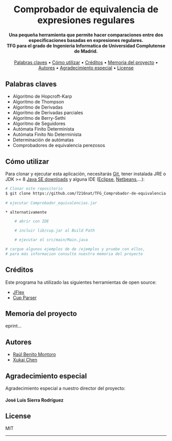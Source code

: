 <h1 align="center">
  Comprobador de equivalencia de expresiones regulares
  <br>
</h1>

<h4 align="center">Una pequeña herramienta que permite hacer comparaciones entre dos especificaciones basadas en expresiones regulares. <br> TFG para el grado de Ingenieria Informatica de Universidad Complutense de Madrid.</h4>

<p align="center">
  <a href="#palabras-claves">Palabras claves</a> •
  <a href="#cómo-utilizar">Cómo utilizar</a> •
  <a href="#créditos">Créditos</a> •
  <a href="#memoria-del-proyecto">Memoria del proyecto</a> •
  <a href="#autores">Autores</a> •
  <a href="#agradecimiento-especial">Agradecimiento especial</a> •
  <a href="#license">License</a>
</p>

## Palabras claves

* Algoritmo de Hopcroft-Karp
* Algoritmo de Thompson
* Algoritmo de Derivadas
* Algoritmo de Derivadas parciales
* Algoritmo de Berry-Sethi
* Algoritmo de Seguidores
* Autómata Finito Determinista
* Autómata Finito No Determinista
* Determinación de autómatas
* Comprobadores de equivalencia perezosos


## Cómo utilizar

Para clonar y ejecutar esta aplicación, necesitarás [Git](https://git-scm.com), tener instalada JRE o JDK >= 8 [Java SE downloads](https://www.oracle.com/java/technologies/javase-downloads.html) y alguna IDE ([Eclipse](https://www.eclipse.org/downloads/), [Netbeans](https://netbeans.apache.org/download/index.html),...):

```bash 
# Clonar este repositorio
$ git clone https://github.com/7216nat/TFG_Comprobador-de-equivalencia-entre-especificaciones-basadas-en-expresiones-regulares
 
# ejecutar Comprobador_equivalencias.jar

* alternativamente

    # abrir con IDE

    # incluir lib/cup.jar al Build Path

    # ejecutar el src/main/Main.java

# cargue algunos ejemplos de de /ejemplos y pruebe con ellos, 
# para más informacion consulte nuestra memoria del proyecto
```

## Créditos

Este programa ha utilizado las siguientes herramientas de open source:

- [JFlex](https://jflex.de/)
- [Cup Parser](https://www.cs.princeton.edu/~appel/modern/java/CUP/)

## Memoria del proyecto

eprint...

## Autores

* [Raúl Benito Montoro](https://github.com/Raulbe96)
* [Xukai Chen](https://github.com/7216nat/)

## Agradecimiento especial

Agradecimiento especial a nuestro director del proyecto:

#### José Luis Sierra Rodríguez

## License

MIT

---
